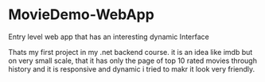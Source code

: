 # MovieDemo-WebApp
Entry level web app that has an interesting dynamic Interface

Thats my first project in my .net backend course.
it is an idea like imdb but on very small scale, that it has only the page of top 10 rated movies through history and it is responsive and dynamic
i tried to makr it look very friendly.
